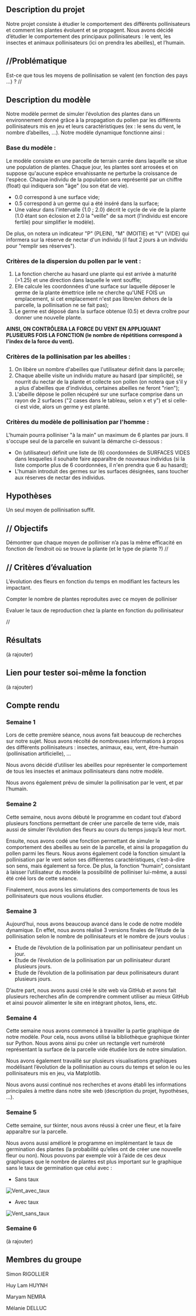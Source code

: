 ## Description du projet 

Notre projet consiste à étudier le comportement des différents pollinisateurs et comment les plantes évoluent et se propagent. Nous avons décidé d’étudier le comportement des principaux pollinisateurs : le vent, les insectes et animaux pollinisateurs (ici on prendra les abeilles), et l’humain.  


## //Problématique 

Est-ce que tous les moyens de pollinisation se valent (en fonction des pays …) ? // 


## Description du modèle  

Notre modèle permet de simuler l’évolution des plantes dans un environnement donné grâce à la propagation du pollen par les différents pollinisateurs mis en jeu et leurs caractéristiques (ex : le sens du vent, le nombre d’abeilles, ...). Notre modèle dynamique fonctionne ainsi : 


### Base du modèle :

Le modèle consiste en une parcelle de terrain carrée dans laquelle se situe une population de plantes. Chaque jour, les plantes sont arrosées et on suppose qu'aucune espèce envahissante ne perturbe la croissance de l'espèce. 
Chaque individu de la population sera représenté par un chiffre (float) qui indiquera son "âge" (ou son état de vie). 

- 0.0 correspond à une surface vide; 
- 0.5 correspond à un germe qui a été inséré dans la surface; 
- Une valeur dans l'intervalle {1.0 ; 2.0} décrit le cycle de vie de la plante (1.0 étant son éclosion et 2.0 la "veille" de sa mort (l'individu est encore fertile) pour simplifier le modèle). 
 
De plus, on notera un indicateur "P" (PLEIN), "M" (MOITIE) et "V" (VIDE) qui informera sur la réserve de nectar d'un individu (il faut 2 jours à un individu pour "remplir ses réserves"). 


### Critères de la dispersion du pollen par le vent :

1. La fonction cherche au hasard une plante qui est arrivée à maturité (>1.25) et une direction dans laquelle le vent souffle; 
2. Elle calcule les coordonnées d'une surface sur laquelle déposer le germe de la plante émettrice (elle ne cherche qu'UNE FOIS un emplacement, si cet emplacement n'est pas libre/en dehors de la parcelle, la pollinisation ne se fait pas); 
3. Le germe est déposé dans la surface obtenue (0.5) et devra croître pour donner une nouvelle plante. 
 
**AINSI, ON CONTRÔLERA LA FORCE DU VENT EN APPLIQUANT PLUSIEURS FOIS LA FONCTION (le nombre de répétitions correspond à l'index de la force du vent).**


### Critères de la pollinisation par les abeilles :

1. On libère un nombre d'abeilles que l'utilisateur définit dans la parcelle; 
2. Chaque abeille visite un individu mature au hasard (par simplicité), se nourrit du nectar de la plante et collecte son pollen (on notera que s'il y a plus d'abeilles que d'individus, certaines abeilles ne feront "rien"); 
3. L'abeille dépose le pollen récupéré sur une surface comprise dans un rayon de 2 surfaces ("2 cases dans le tableau, selon x et y") et si celle-ci est vide, alors un germe y est planté. 


### Critères du modèle de pollinisation par l'homme :

L'humain pourra polliniser "à la main" un maximum de 6 plantes par jours. Il s'occupe seul de la parcelle en suivant la démarche ci-dessous : 

- On (utilisateur) définit une liste de (6) coordonnées de SURFACES VIDES dans lesquelles il souhaite faire apparaître de nouveaux individus (si la liste comporte plus de 6 coordonnées, il n'en prendra que 6 au hasard); 
- L'humain introduit des germes sur les surfaces désignées, sans toucher aux réserves de nectar des individus. 


## Hypothèses 
Un seul moyen de pollinisation suffit. 

 

## // Objectifs

Démontrer que chaque moyen de polliniser n’a pas la même efficacité en fonction de l’endroit où se trouve la plante (et le type de plante ?) // 

 

## // Critères d’évaluation  

L’évolution des fleurs en fonction du temps en modifiant les facteurs les impactant. 

Compter le nombre de plantes reproduites avec ce moyen de polliniser 

Evaluer le taux de reproduction chez la plante en fonction du pollinisateur 

// 

 

## Résultats  

(à rajouter)



## Lien pour tester soi-même la fonction

(à rajouter)



## Compte rendu


### Semaine 1 

Lors de cette première séance, nous avons fait beaucoup de recherches sur notre sujet. Nous avons récolté de nombreuses informations à propos des différents pollinisateurs : insectes, animaux, eau, vent, être-humain (pollinisation artificielle), … 

Nous avons décidé d’utiliser les abeilles pour représenter le comportement de tous les insectes et animaux pollinisateurs dans notre modèle. 

Nous avons également prévu de simuler la pollinisation par le vent, et par l’humain. 


### Semaine 2 

Cette semaine, nous avons débuté le programme en codant tout d’abord plusieurs fonctions permettant de créer une parcelle de terre vide, mais aussi de simuler l’évolution des fleurs au cours du temps jusqu’à leur mort.  

Ensuite, nous avons codé une fonction permettant de simuler le comportement des abeilles au sein de la parcelle, et ainsi la propagation du pollen parmi les fleurs. Nous avons également codé la fonction simulant la pollinisation par le vent selon ses différentes caractéristiques, c’est-à-dire son sens, mais également sa force. De plus, la fonction “humain”, consistant à laisser l’utilisateur du modèle la possibilité de polliniser lui-même, a aussi été créé lors de cette séance.  

Finalement, nous avons les simulations des comportements de tous les pollinisateurs que nous voulions étudier. 


### Semaine 3 

Aujourd’hui, nous avons beaucoup avancé dans le code de notre modèle dynamique. En effet, nous avons réalisé 3 versions finales de l’étude de la pollinisation selon le nombre de pollinisateurs et le nombre de jours voulus : 

- Etude de l’évolution de la pollinisation par un pollinisateur pendant un jour. 
- Etude de l’évolution de la pollinisation par un pollinisateur durant plusieurs jours. 
- Etude de l’évolution de la pollinisation par deux pollinisateurs durant plusieurs jours. 

D’autre part, nous avons aussi créé le site web via GitHub et avons fait plusieurs recherches afin de comprendre comment utiliser au mieux GitHub et ainsi pouvoir alimenter le site en intégrant photos, liens, etc. 

  
### Semaine 4 

Cette semaine nous avons commencé à travailler la partie graphique de notre modèle. Pour cela, nous avons utilisé la bibliothèque graphique tkinter sur Python. Nous avons ainsi pu créer un rectangle vert numéroté représentant la surface de la parcelle vide étudiée lors de notre simulation. 

Nous avons également travaillé sur plusieurs visualisations graphiques modélisant l’évolution de la pollinisation au cours du temps et selon le ou les pollinisateurs mis en jeu, via Matplotlib. 

Nous avons aussi continué nos recherches et avons établi les informations principales à mettre dans notre site web (description du projet, hypothèses, ...).

  
### Semaine 5

Cette semaine, sur tkinter, nous avons réussi à créer une fleur, et la faire apparaître sur la parcelle. 

Nous avons aussi amélioré le programme en implémentant le taux de germination des plantes (la probabilité qu’elles ont de créer une nouvelle fleur ou non). Nous pouvons par exemple voir à l’aide de ces deux graphiques que le nombre de plantes est plus important sur le graphique sans le taux de germination que celui avec :

   - Sans taux  
 
   ![Vent_avec_taux](https://raw.githubusercontent.com/are-dynamic-2022-g3/Pollinisation/gh-pages/Images/Vent_avec_taux.PNG)
   
   - Avec taux
   
   ![Vent_sans_taux](https://raw.githubusercontent.com/are-dynamic-2022-g3/Pollinisation/gh-pages/Images/Vent_sans_taux.png)
 

### Semaine 6

(à rajouter)



## Membres du groupe 

Simon RIGOLLIER 

Huy Lam HUYNH 

Maryam NEMRA

Mélanie DELLUC 
